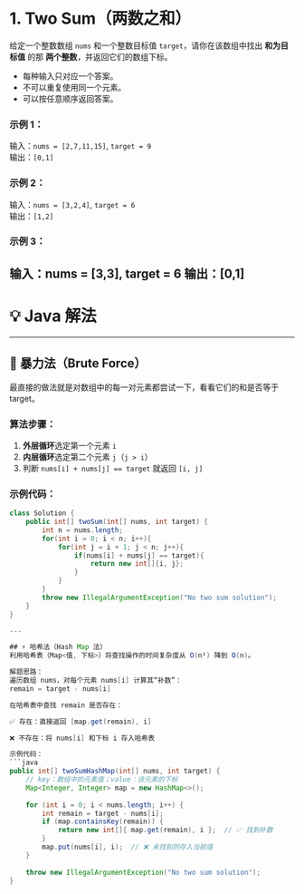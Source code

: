 # 1. Two Sum（两数之和）
给定一个整数数组 `nums` 和一个整数目标值 `target`，请你在该数组中找出 **和为目标值** 的那 **两个整数**，并返回它们的数组下标。

- 每种输入只对应一个答案。
- 不可以重复使用同一个元素。
- 可以按任意顺序返回答案。

### 示例 1：
输入：`nums = [2,7,11,15]`, `target = 9`  
输出：`[0,1]`  

### 示例 2：
输入：`nums = [3,2,4]`, `target = 6`  
输出：`[1,2]`  

### 示例 3：
输入：nums = [3,3], target = 6
输出：[0,1]
---

# 💡 Java 解法

---

## 🚩 暴力法（Brute Force）

最直接的做法就是对数组中的每一对元素都尝试一下，看看它们的和是否等于 target。

### 算法步骤：
1. **外层循环**选定第一个元素 `i`  
2. **内层循环**选定第二个元素 `j`（`j > i`）  
3. 判断 `nums[i] + nums[j] == target` 就返回 `[i, j]`  

### 示例代码：
```java
class Solution {
    public int[] twoSum(int[] nums, int target) {
        int n = nums.length;
        for(int i = 0; i < n; i++){
            for(int j = i + 1; j < n; j++){
                if(nums[i] + nums[j] == target){
                    return new int[]{i, j};
                }
            }
        }
        throw new IllegalArgumentException("No two sum solution");
    }
}

---

## ⚡ 哈希法（Hash Map 法）
利用哈希表（Map<值, 下标>）将查找操作的时间复杂度从 O(n²) 降到 O(n)。

解题思路：
遍历数组 nums，对每个元素 nums[i] 计算其“补数”：
remain = target - nums[i]

在哈希表中查找 remain 是否存在：

✅ 存在：直接返回 [map.get(remain), i]

❌ 不存在：将 nums[i] 和下标 i 存入哈希表

示例代码：
```java
public int[] twoSumHashMap(int[] nums, int target) {
    // key：数组中的元素值；value：该元素的下标
    Map<Integer, Integer> map = new HashMap<>();
    
    for (int i = 0; i < nums.length; i++) {
        int remain = target - nums[i];
        if (map.containsKey(remain)) {
            return new int[]{ map.get(remain), i };  // ✅ 找到补数
        }
        map.put(nums[i], i);  // ❌ 未找到则存入当前值
    }
    
    throw new IllegalArgumentException("No two sum solution");
}